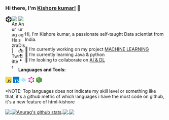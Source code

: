 ### Hi there, I'm [Kishore kumar!](https://kishorekumar.it19.github.io) 👋

<a href="https://codesandbox.io/u/anuraghazra">
  <img align="left" alt="Anurag Hazra | CodeSandbox" width="20px" src="https://raw.githubusercontent.com/anuraghazra/anuraghazra/master/assets/codesandbox.svg" />
</a>
<a href="https://twitter.com/anuraghazru">
  <img align="left" alt="Anurag Hazra | Twitter" width="21px" src="https://raw.githubusercontent.com/anuraghazra/anuraghazra/master/assets/twitter.svg" />
</a>
<a href="https://discord.gg/VK4k3Br">
  <img align="left" alt="Anurag's Discord" width="21px" src="https://raw.githubusercontent.com/anuraghazra/anuraghazra/master/assets/discord-round.svg" />
</a>

<br />
<br />

Hi, I'm Kishore kumar, a passionate self-taught Data scientist from India.

- 🔭 I’m currently working on my project [MACHINE LEARNING](https://github.com/kishorekumar-it19/)
- 🌱 I’m currently learning Java & python
- 👯 I’m looking to collaborate on [AI & DL](https://github.com/kishorekumar-it19/)
<!--
- 💬 Ask me about anything [here](https://github.com/anuraghazra/anuraghazra/issues)
-->
**Languages and Tools:**  

<code><img height="20" src="https://raw.githubusercontent.com/github/explore/80688e429a7d4ef2fca1e82350fe8e3517d3494d/topics/javascript/javascript.png"></code>
<code><img height="20" src="https://raw.githubusercontent.com/github/explore/80688e429a7d4ef2fca1e82350fe8e3517d3494d/topics/typescript/typescript.png"></code>
<code><img height="20" src="https://raw.githubusercontent.com/github/explore/80688e429a7d4ef2fca1e82350fe8e3517d3494d/topics/react/react.png"></code>
<code><img height="20" src="https://raw.githubusercontent.com/github/explore/5c058a388828bb5fde0bcafd4bc867b5bb3f26f3/topics/graphql/graphql.png"></code>
<code><img height="20" src="https://raw.githubusercontent.com/github/explore/80688e429a7d4ef2fca1e82350fe8e3517d3494d/topics/nodejs/nodejs.png"></code>    

<!--- 
  if you have forked this to use on your profile, 
  Change the `github-readme-stats.anuraghazra1.vercel.app` to `github-readme-stats.vercel.app` 
--->

<!-- Change the `github-readme-stats.anuraghazra1.vercel.app` to `github-readme-stats.vercel.app`  -->

*NOTE: Top languages does not indicate my skill level or something like that, it's a github metric of which languages i have the most code on github, it's a new feature of html-kishore


  <a href="#">
  <img align="center" src="https://github-readme-stats.vercel.app/api/top-langs/?username=kishorekumar-it19&theme=radical&hide=glsl,python" />
  </a>
  <a href="#">
  <img align="center" src="https://github-readme-stats.vercel.app/api?username=kishorekumar-it19&show_icons=true&theme=radical&line_height=27" alt="Anurag's github stats" />
  <a>

  <a href="#">
  <img align="center" src="https://github-readme-stats.vercel.app/api/pin/?username=kishorekumar-it19&repo=html-kishore&theme=radical" />
  <a>

  <a href="#">
  <img align="center" src="https://github-readme-stats.vercel.app/api/pin/?username=kishorekumar-it19&repo=html-kishore&theme=radical" />
  <a>
